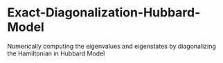 # Exact-Diagonalization-Hubbard-Model
Numerically computing the eigenvalues and eigenstates by diagonalizing the Hamiltonian in Hubbard Model
